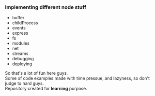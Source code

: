 ### Implementing different node stuff
- buffer
- childProcess
- events
- express
- fs
- modules
- net
- streams
- debugging
- deploying

So that's a lot of fun here guys.  
Some of code examples made with time pressue, and lazyness, so don't judge to hard guys.  
Repository created for __learning__ purpose.